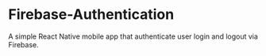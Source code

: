 # Firebase-Authentication
A simple React Native mobile app that authenticate user login and logout via Firebase.
